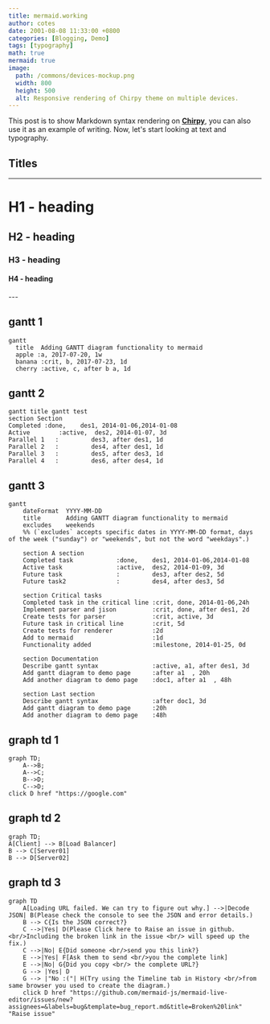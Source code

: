 ```yaml
---
title: mermaid.working
author: cotes
date: 2001-08-08 11:33:00 +0800
categories: [Blogging, Demo]
tags: [typography]
math: true
mermaid: true
image:
  path: /commons/devices-mockup.png
  width: 800
  height: 500
  alt: Responsive rendering of Chirpy theme on multiple devices.
---
```


This post is to show Markdown syntax rendering on [**Chirpy**](https://github.com/cotes2020/jekyll-theme-chirpy/fork), you can also use it as an example of writing. Now, let's start looking at text and typography.


## Titles
---
# H1 - heading

<h2 data-toc-skip>H2 - heading</h2>

<h3 data-toc-skip>H3 - heading</h3>

<h4>H4 - heading</h4>
---
<br>

## gantt 1

```mermaid
gantt
  title  Adding GANTT diagram functionality to mermaid
  apple :a, 2017-07-20, 1w
  banana :crit, b, 2017-07-23, 1d
  cherry :active, c, after b a, 1d
```


## gantt 2

```mermaid
gantt title gantt test
section Section
Completed :done,    des1, 2014-01-06,2014-01-08
Active        :active,  des2, 2014-01-07, 3d
Parallel 1   :         des3, after des1, 1d
Parallel 2   :         des4, after des1, 1d
Parallel 3   :         des5, after des3, 1d
Parallel 4   :         des6, after des4, 1d
```

## gantt 3

```mermaid
gantt
    dateFormat  YYYY-MM-DD
    title       Adding GANTT diagram functionality to mermaid
    excludes    weekends
    %% (`excludes` accepts specific dates in YYYY-MM-DD format, days of the week ("sunday") or "weekends", but not the word "weekdays".)

    section A section
    Completed task            :done,    des1, 2014-01-06,2014-01-08
    Active task               :active,  des2, 2014-01-09, 3d
    Future task               :         des3, after des2, 5d
    Future task2              :         des4, after des3, 5d

    section Critical tasks
    Completed task in the critical line :crit, done, 2014-01-06,24h
    Implement parser and jison          :crit, done, after des1, 2d
    Create tests for parser             :crit, active, 3d
    Future task in critical line        :crit, 5d
    Create tests for renderer           :2d
    Add to mermaid                      :1d
    Functionality added                 :milestone, 2014-01-25, 0d

    section Documentation
    Describe gantt syntax               :active, a1, after des1, 3d
    Add gantt diagram to demo page      :after a1  , 20h
    Add another diagram to demo page    :doc1, after a1  , 48h

    section Last section
    Describe gantt syntax               :after doc1, 3d
    Add gantt diagram to demo page      :20h
    Add another diagram to demo page    :48h
```

## graph td 1

```mermaid
graph TD;
    A-->B;
    A-->C;
    B-->D;
    C-->D;
click D href "https://google.com"
```

## graph td 2

```mermaid
graph TD;
A[Client] --> B[Load Balancer] 
B --> C[Server01] 
B --> D[Server02]
```


## graph td 3


```mermaid
graph TD
    A[Loading URL failed. We can try to figure out why.] -->|Decode JSON| B(Please check the console to see the JSON and error details.)
    B --> C{Is the JSON correct?}
    C -->|Yes| D(Please Click here to Raise an issue in github.<br/>Including the broken link in the issue <br/> will speed up the fix.)
    C -->|No| E{Did someone <br/>send you this link?}
    E -->|Yes| F[Ask them to send <br/>you the complete link]
    E -->|No| G{Did you copy <br/> the complete URL?}
    G --> |Yes| D
    G --> |"No :("| H(Try using the Timeline tab in History <br/>from same browser you used to create the diagram.)
    click D href "https://github.com/mermaid-js/mermaid-live-editor/issues/new?assignees=&labels=bug&template=bug_report.md&title=Broken%20link" "Raise issue"
```






